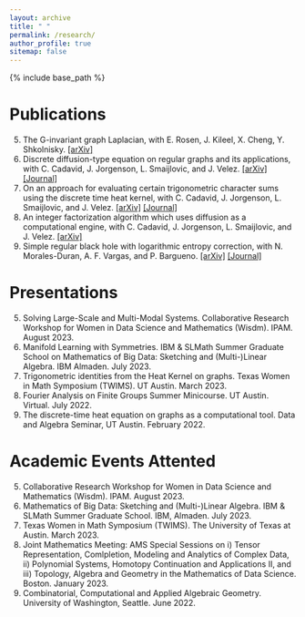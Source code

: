 ```yaml
---
layout: archive
title: " "
permalink: /research/
author_profile: true
sitemap: false
---
```



{% include base_path %}

Publications
======
5. The G-invariant graph Laplacian, with E. Rosen, J. Kileel, X. Cheng, Y. Shkolnisky. [[arXiv]](https://arxiv.org/abs/2303.16169)
4. Discrete diffusion-type equation on regular graphs and its applications, with C. Cadavid, J. Jorgenson, L. Smaijlovic, and J. Velez. [[arXiv]](https://arxiv.org/abs/2208.11733) [[Journal]](https://www.tandfonline.com/doi/abs/10.1080/10236198.2023.2219784?journalCode=gdea20)
3. On an approach for evaluating certain trigonometric character sums using the discrete time heat kernel, with C. Cadavid, J. Jorgenson, L. Smaijlovic, and J. Velez. [[arXiv]](https://arxiv.org/abs/2201.07878) [[Journal]](https://www.sciencedirect.com/science/article/abs/pii/S0195669822001317)
2. An integer factorization algorithm which uses diffusion as a computational engine, with C. Cadavid, J. Jorgenson, L. Smaijlovic, and J. Velez. [[arXiv]](https://arxiv.org/abs/2104.11616)
1. Simple regular black hole with logarithmic entropy correction, with N. Morales-Duran, A. F. Vargas, and P. Bargueno. [[arXiv]](https://arxiv.org/abs/1606.06635) [[Journal]](https://link.springer.com/article/10.1140/epjc/s10052-016-4417-x)

Presentations
====
5. Solving Large-Scale and Multi-Modal Systems. Collaborative Research Workshop for Women in Data Science and Mathematics (Wisdm). IPAM. August 2023. 
4. Manifold Learning with Symmetries. IBM & SLMath Summer Graduate School on Mathematics of Big Data: Sketching and (Multi-)Linear Algebra.  IBM Almaden. July 2023.
3. Trigonometric identities from the Heat Kernel on graphs. Texas Women in Math Symposium (TWIMS). UT Austin. March 2023.
2. Fourier Analysis on Finite Groups Summer Minicourse. UT Austin. Virtual. July 2022.
1. The discrete-time heat equation on graphs as a computational tool. Data and Algebra Seminar, UT Austin. February 2022.

Academic Events Attented
======
5. Collaborative Research Workshop for Women in Data Science and Mathematics (Wisdm). IPAM. August 2023. 
4. Mathematics of Big Data: Sketching and (Multi-)Linear Algebra. IBM & SLMath Summer Graduate School. IBM, Almaden. July 2023.
3. Texas Women in Math Symposium (TWIMS). The University of Texas at Austin. March 2023.
2. Joint Mathematics Meeting: AMS Special Sessions on i) Tensor Representation, Comlpletion, Modeling and Analytics of Complex Data, ii) Polynomial Systems, Homotopy Continuation and Applications II, and iii) Topology, Algebra and Geometry in the Mathematics of Data Science. Boston. January 2023.
1. Combinatorial, Computational and Applied Algebraic Geometry. University of Washington, Seattle. June 2022.




